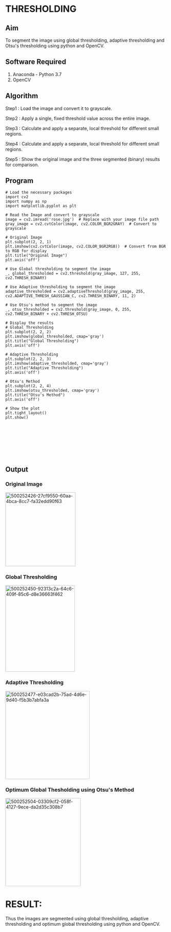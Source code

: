 # THRESHOLDING
## Aim
To segment the image using global thresholding, adaptive thresholding and Otsu's thresholding using python and OpenCV.

## Software Required
1. Anaconda - Python 3.7
2. OpenCV

## Algorithm

Step1 :
Load the image and convert it to grayscale.

Step2 :
Apply a single, fixed threshold value across the entire image.

Step3 :
Calculate and apply a separate, local threshold for different small regions.

Step4 :
Calculate and apply a separate, local threshold for different small regions.

Step5 :
Show the original image and the three segmented (binary) results for comparison.

## Program

```
# Load the necessary packages
import cv2
import numpy as np
import matplotlib.pyplot as plt

# Read the Image and convert to grayscale
image = cv2.imread('rose.jpg')  # Replace with your image file path
gray_image = cv2.cvtColor(image, cv2.COLOR_BGR2GRAY)  # Convert to grayscale

# Original Image
plt.subplot(2, 2, 1)
plt.imshow(cv2.cvtColor(image, cv2.COLOR_BGR2RGB))  # Convert from BGR to RGB for display
plt.title("Original Image")
plt.axis('off')

# Use Global thresholding to segment the image
_, global_thresholded = cv2.threshold(gray_image, 127, 255, cv2.THRESH_BINARY)

# Use Adaptive thresholding to segment the image
adaptive_thresholded = cv2.adaptiveThreshold(gray_image, 255, cv2.ADAPTIVE_THRESH_GAUSSIAN_C, cv2.THRESH_BINARY, 11, 2)

# Use Otsu's method to segment the image 
_, otsu_thresholded = cv2.threshold(gray_image, 0, 255, cv2.THRESH_BINARY + cv2.THRESH_OTSU)

# Display the results
# Global Thresholding
plt.subplot(2, 2, 2)
plt.imshow(global_thresholded, cmap='gray')
plt.title("Global Thresholding")
plt.axis('off')

# Adaptive Thresholding
plt.subplot(2, 2, 3)
plt.imshow(adaptive_thresholded, cmap='gray')
plt.title("Adaptive Thresholding")
plt.axis('off')

# Otsu's Method
plt.subplot(2, 2, 4)
plt.imshow(otsu_thresholded, cmap='gray')
plt.title("Otsu's Method")
plt.axis('off')

# Show the plot
plt.tight_layout()
plt.show()









```
## Output

### Original Image

<img width="219" height="230" alt="500252426-27cf9550-60aa-4bca-8cc7-fa32edd90f63" src="https://github.com/user-attachments/assets/0e19fa03-934f-4b27-9a04-8f27f3610e2b" />

### Global Thresholding
<img width="217" height="269" alt="500252450-92313c2a-64c6-409f-85c6-d8e36663f462" src="https://github.com/user-attachments/assets/37e6936e-445a-4cfc-b1dc-3ae69e593a32" />


### Adaptive Thresholding
<img width="263" height="274" alt="500252477-e03cad2b-75ad-4d6e-9d40-f5b3b7abfa3a" src="https://github.com/user-attachments/assets/538daa96-60f4-4827-8a61-5f20ee10f5db" />


### Optimum Global Thesholding using Otsu's Method

<img width="235" height="274" alt="500252504-03309cf2-058f-4127-9ece-da2d35c308b7" src="https://github.com/user-attachments/assets/15a41747-d05b-4c61-9e76-b0fb44b7b005" />

# RESULT:
Thus the images are segmented using global thresholding, adaptive thresholding and optimum global thresholding using python and OpenCV.

